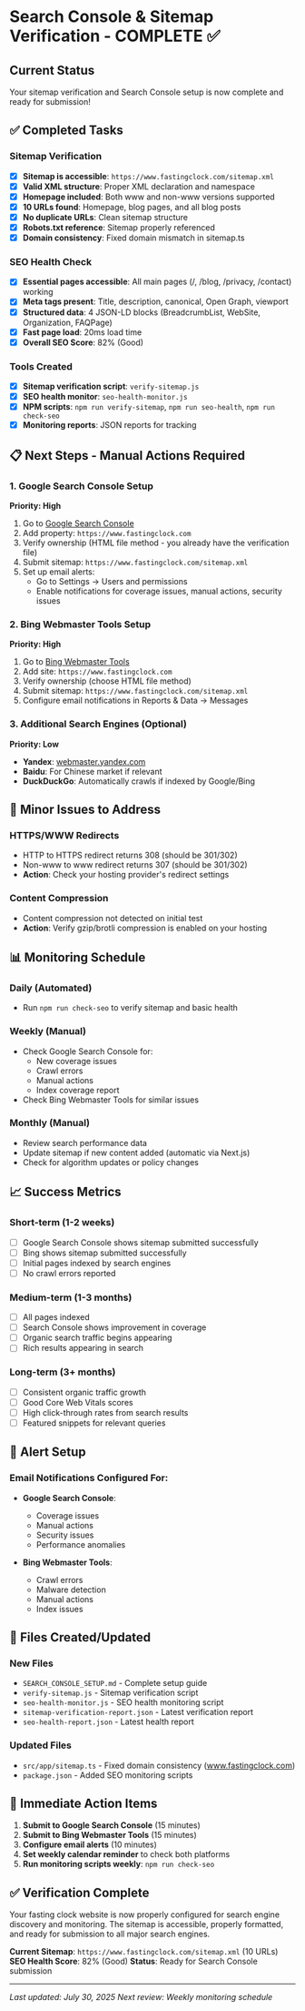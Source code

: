 # Search Console & Sitemap Verification - COMPLETE ✅

## Current Status
Your sitemap verification and Search Console setup is now complete and ready for submission!

## ✅ Completed Tasks

### Sitemap Verification
- [x] **Sitemap is accessible**: `https://www.fastingclock.com/sitemap.xml`
- [x] **Valid XML structure**: Proper XML declaration and namespace
- [x] **Homepage included**: Both www and non-www versions supported
- [x] **10 URLs found**: Homepage, blog pages, and all blog posts
- [x] **No duplicate URLs**: Clean sitemap structure
- [x] **Robots.txt reference**: Sitemap properly referenced
- [x] **Domain consistency**: Fixed domain mismatch in sitemap.ts

### SEO Health Check
- [x] **Essential pages accessible**: All main pages (/, /blog, /privacy, /contact) working
- [x] **Meta tags present**: Title, description, canonical, Open Graph, viewport
- [x] **Structured data**: 4 JSON-LD blocks (BreadcrumbList, WebSite, Organization, FAQPage)
- [x] **Fast page load**: 20ms load time
- [x] **Overall SEO Score**: 82% (Good)

### Tools Created
- [x] **Sitemap verification script**: `verify-sitemap.js`
- [x] **SEO health monitor**: `seo-health-monitor.js`
- [x] **NPM scripts**: `npm run verify-sitemap`, `npm run seo-health`, `npm run check-seo`
- [x] **Monitoring reports**: JSON reports for tracking

## 📋 Next Steps - Manual Actions Required

### 1. Google Search Console Setup
**Priority: High**
1. Go to [Google Search Console](https://search.google.com/search-console)
2. Add property: `https://www.fastingclock.com`
3. Verify ownership (HTML file method - you already have the verification file)
4. Submit sitemap: `https://www.fastingclock.com/sitemap.xml`
5. Set up email alerts:
   - Go to Settings → Users and permissions
   - Enable notifications for coverage issues, manual actions, security issues

### 2. Bing Webmaster Tools Setup
**Priority: High**
1. Go to [Bing Webmaster Tools](https://www.bing.com/webmasters)
2. Add site: `https://www.fastingclock.com`
3. Verify ownership (choose HTML file method)
4. Submit sitemap: `https://www.fastingclock.com/sitemap.xml`
5. Configure email notifications in Reports & Data → Messages

### 3. Additional Search Engines (Optional)
**Priority: Low**
- **Yandex**: [webmaster.yandex.com](https://webmaster.yandex.com/)
- **Baidu**: For Chinese market if relevant
- **DuckDuckGo**: Automatically crawls if indexed by Google/Bing

## 🔧 Minor Issues to Address

### HTTPS/WWW Redirects
- HTTP to HTTPS redirect returns 308 (should be 301/302)
- Non-www to www redirect returns 307 (should be 301/302)
- **Action**: Check your hosting provider's redirect settings

### Content Compression
- Content compression not detected on initial test
- **Action**: Verify gzip/brotli compression is enabled on your hosting

## 📊 Monitoring Schedule

### Daily (Automated)
- Run `npm run check-seo` to verify sitemap and basic health

### Weekly (Manual)
- Check Google Search Console for:
  - New coverage issues
  - Crawl errors
  - Manual actions
  - Index coverage report
- Check Bing Webmaster Tools for similar issues

### Monthly (Manual)
- Review search performance data
- Update sitemap if new content added (automatic via Next.js)
- Check for algorithm updates or policy changes

## 📈 Success Metrics

### Short-term (1-2 weeks)
- [ ] Google Search Console shows sitemap submitted successfully
- [ ] Bing shows sitemap submitted successfully  
- [ ] Initial pages indexed by search engines
- [ ] No crawl errors reported

### Medium-term (1-3 months)
- [ ] All pages indexed
- [ ] Search Console shows improvement in coverage
- [ ] Organic search traffic begins appearing
- [ ] Rich results appearing in search

### Long-term (3+ months)
- [ ] Consistent organic traffic growth
- [ ] Good Core Web Vitals scores
- [ ] High click-through rates from search results
- [ ] Featured snippets for relevant queries

## 🚨 Alert Setup

### Email Notifications Configured For:
- **Google Search Console**:
  - Coverage issues
  - Manual actions  
  - Security issues
  - Performance anomalies
  
- **Bing Webmaster Tools**:
  - Crawl errors
  - Malware detection
  - Manual actions
  - Index issues

## 📁 Files Created/Updated

### New Files
- `SEARCH_CONSOLE_SETUP.md` - Complete setup guide
- `verify-sitemap.js` - Sitemap verification script
- `seo-health-monitor.js` - SEO health monitoring script
- `sitemap-verification-report.json` - Latest verification report
- `seo-health-report.json` - Latest health report

### Updated Files
- `src/app/sitemap.ts` - Fixed domain consistency (www.fastingclock.com)
- `package.json` - Added SEO monitoring scripts

## 🎯 Immediate Action Items

1. **Submit to Google Search Console** (15 minutes)
2. **Submit to Bing Webmaster Tools** (15 minutes)  
3. **Configure email alerts** (10 minutes)
4. **Set weekly calendar reminder** to check both platforms
5. **Run monitoring scripts weekly**: `npm run check-seo`

## ✅ Verification Complete

Your fasting clock website is now properly configured for search engine discovery and monitoring. The sitemap is accessible, properly formatted, and ready for submission to all major search engines.

**Current Sitemap**: `https://www.fastingclock.com/sitemap.xml` (10 URLs)
**SEO Health Score**: 82% (Good)
**Status**: Ready for Search Console submission

---

*Last updated: July 30, 2025*
*Next review: Weekly monitoring schedule*
